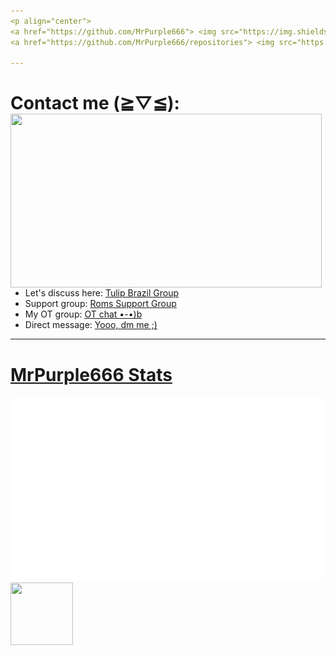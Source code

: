 ```yaml
---
<p align="center">
<a href="https://github.com/MrPurple666"> <img src="https://img.shields.io/badge/-Github-000?style=flat&logo=Github&logoColor=dark" /></a>
<a href="https://github.com/MrPurple666/repositories"> <img src="https://img.shields.io/badge/last%20modified-69days ago-brightgreen" /></a>

---
```

 # Contact me (≧▽≦): <img align="left" width="498" height="278" src="http://pa1.narvii.com/7267/8cf8bd7239f63a6db6db147aa38d95df5b9cb277r1-400-334_00.gif">

- Let's discuss here: <a href="https://t.me/rn6p_brasil"> Tulip Brazil Group</a>
- Support group: <a href="https://t.me/MrPurple666_chat"> Roms Support Group</a>
- My OT group: <a href="https://t.me/MrPurple666Chat"> OT chat •-•)b </a>
- Direct message: <a href="https://t.me/Mr_Purple_666"> Yooo, dm me ;)</a>
---
# [MrPurple666 Stats](https://github.com/MrPurple666)
![](https://github.com/MrPurple666/github-stats/blob/master/generated/overview.svg)
<img src="https://64.media.tumblr.com/tumblr_mdyicdFlIb1qfqgb9o1_500.gif" width="100" height="100">
